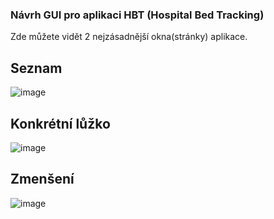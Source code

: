 ### Návrh GUI pro aplikaci HBT (Hospital Bed Tracking)
Zde můžete vidět 2 nejzásadnější okna(stránky) aplikace.

## Seznam
![image](https://github.com/DanKohout/Projekt_HBT/assets/100781092/d71e6cb5-d7f5-4ef1-bf67-326cc22fd271)

## Konkrétní lůžko
![image](https://github.com/DanKohout/Projekt_HBT/assets/100781092/f3f1440d-9806-4a7e-b50b-a74b0dfd5607)

## Zmenšení
![image](https://github.com/DanKohout/Projekt_HBT/assets/100781092/f12e6459-e022-42bc-a5ca-1366a2793936)


